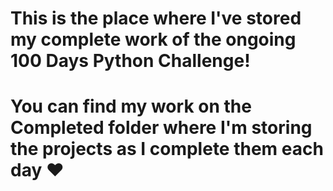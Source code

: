 # This is the place where I've stored my complete work of the ongoing 100 Days Python Challenge!
# You can find my work on the Completed folder where I'm storing the projects as I complete them each day ❤
